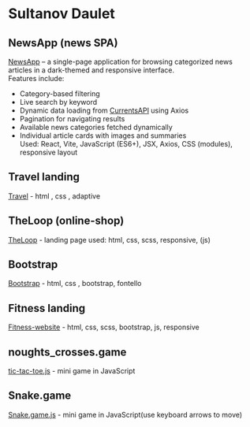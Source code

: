 # Sultanov Daulet

## NewsApp (news SPA)  
[NewsApp](https://daulet1232.github.io/news_react/) – a single-page application for browsing categorized news articles in a dark-themed and responsive interface.  
Features include:
- Category-based filtering
- Live search by keyword
- Dynamic data loading from [CurrentsAPI](https://currentsapi.services/) using Axios
- Pagination for navigating results
- Available news categories fetched dynamically
- Individual article cards with images and summaries  
Used: React, Vite, JavaScript (ES6+), JSX, Axios, CSS (modules), responsive layout

## Travel landing
[Travel](https://daulet1232.github.io/Travel/) - html , css , adaptive
## TheLoop (online-shop)
[TheLoop](https://daulet1232.github.io/TheLoop/) - landing page used: html, css, scss, responsive, (js)
## Bootstrap
[Bootstrap](https://daulet1232.github.io/Bootstrap/) - html, css , bootstrap, fontello
## Fitness landing
[Fitness-website](https://daulet1232.github.io/fitness_website/) - html, css, scss, bootstrap, js, responsive
## noughts_crosses.game
[tic-tac-toe.js](https://daulet1232.github.io/noughts_crosses/) - mini game in JavaScript
## Snake.game
[Snake.game.js](https://daulet1232.github.io/snake/) - mini game in JavaScript(use keyboard arrows to move)



